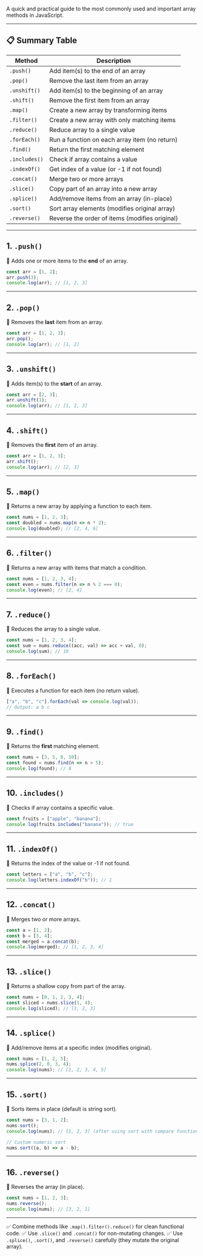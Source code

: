 A quick and practical guide to the most commonly used and important array methods in JavaScript.

---

## 📋 Summary Table

| Method        | Description                                    |
| ------------- | ---------------------------------------------- |
| `.push()`     | Add item(s) to the end of an array             |
| `.pop()`      | Remove the last item from an array             |
| `.unshift()`  | Add item(s) to the beginning of an array       |
| `.shift()`    | Remove the first item from an array            |
| `.map()`      | Create a new array by transforming items       |
| `.filter()`   | Create a new array with only matching items    |
| `.reduce()`   | Reduce array to a single value                 |
| `.forEach()`  | Run a function on each array item (no return)  |
| `.find()`     | Return the first matching element              |
| `.includes()` | Check if array contains a value                |
| `.indexOf()`  | Get index of a value (or -1 if not found)      |
| `.concat()`   | Merge two or more arrays                       |
| `.slice()`    | Copy part of an array into a new array         |
| `.splice()`   | Add/remove items from an array (in-place)      |
| `.sort()`     | Sort array elements (modifies original array)  |
| `.reverse()`  | Reverse the order of items (modifies original) |

---

## 1. `.push()`

🔹 Adds one or more items to the **end** of an array.

```javascript
const arr = [1, 2];
arr.push(3);
console.log(arr); // [1, 2, 3]
```

---

## 2. `.pop()`

🔹 Removes the **last** item from an array.

```javascript
const arr = [1, 2, 3];
arr.pop();
console.log(arr); // [1, 2]
```

---

## 3. `.unshift()`

🔹 Adds item(s) to the **start** of an array.

```javascript
const arr = [2, 3];
arr.unshift(1);
console.log(arr); // [1, 2, 3]
```

---

## 4. `.shift()`

🔹 Removes the **first** item of an array.

```javascript
const arr = [1, 2, 3];
arr.shift();
console.log(arr); // [2, 3]
```

---

## 5. `.map()`

🔹 Returns a new array by applying a function to each item.

```javascript
const nums = [1, 2, 3];
const doubled = nums.map(n => n * 2);
console.log(doubled); // [2, 4, 6]
```

---

## 6. `.filter()`

🔹 Returns a new array with items that match a condition.

```javascript
const nums = [1, 2, 3, 4];
const even = nums.filter(n => n % 2 === 0);
console.log(even); // [2, 4]
```

---

## 7. `.reduce()`

🔹 Reduces the array to a single value.

```javascript
const nums = [1, 2, 3, 4];
const sum = nums.reduce((acc, val) => acc + val, 0);
console.log(sum); // 10
```

---

## 8. `.forEach()`

🔹 Executes a function for each item (no return value).

```javascript
["a", "b", "c"].forEach(val => console.log(val));
// Output: a b c
```

---

## 9. `.find()`

🔹 Returns the **first** matching element.

```javascript
const nums = [3, 5, 8, 10];
const found = nums.find(n => n > 5);
console.log(found); // 8
```

---

## 10. `.includes()`

🔹 Checks if array contains a specific value.

```javascript
const fruits = ["apple", "banana"];
console.log(fruits.includes("banana")); // true
```

---

## 11. `.indexOf()`

🔹 Returns the index of the value or -1 if not found.

```javascript
const letters = ["a", "b", "c"];
console.log(letters.indexOf("b")); // 1
```

---

## 12. `.concat()`

🔹 Merges two or more arrays.

```javascript
const a = [1, 2];
const b = [3, 4];
const merged = a.concat(b);
console.log(merged); // [1, 2, 3, 4]
```

---

## 13. `.slice()`

🔹 Returns a shallow copy from part of the array.

```javascript
const nums = [0, 1, 2, 3, 4];
const sliced = nums.slice(1, 4);
console.log(sliced); // [1, 2, 3]
```

---

## 14. `.splice()`

🔹 Add/remove items at a specific index (modifies original).

```javascript
const nums = [1, 2, 5];
nums.splice(2, 0, 3, 4);
console.log(nums); // [1, 2, 3, 4, 5]
```

---

## 15. `.sort()`

🔹 Sorts items in place (default is string sort).

```javascript
const nums = [3, 1, 2];
nums.sort();
console.log(nums); // [1, 2, 3] (after using sort with compare function)
```

```javascript
// Custom numeric sort
nums.sort((a, b) => a - b);
```

---

## 16. `.reverse()`

🔹 Reverses the array (in place).

```javascript
const nums = [1, 2, 3];
nums.reverse();
console.log(nums); // [3, 2, 1]
```

---

✅ Combine methods like `.map().filter().reduce()` for clean functional code.
✅ Use `.slice()` and `.concat()` for non-mutating changes.
✅ Use `.splice()`, `.sort()`, and `.reverse()` carefully (they mutate the original array).
